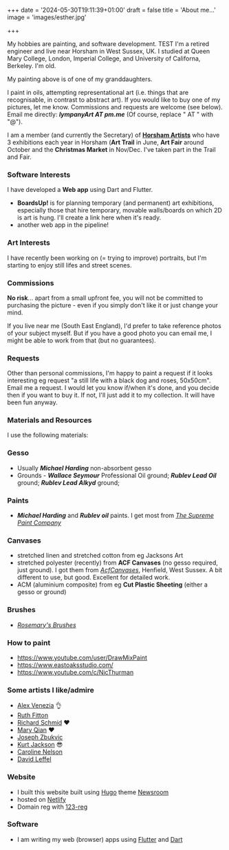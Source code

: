 +++
date = '2024-05-30T19:11:39+01:00'
draft = false
title = 'About me...'
image = 'images/esther.jpg'

+++


My hobbies are painting, and software development. TEST 
I'm a retired engineer and live near Horsham in West Sussex, UK. I studied at Queen Mary College, London, Imperial College, and University of Californa, Berkeley. I'm old.

My painting above is of one of my granddaughters.

I paint in oils, attempting representational art (i.e. things that are recognisable, in contrast to abstract art). If you would like to buy one of my pictures, let me know.  Commissions and requests are welcome (see below). Email me directly: _**lympanyArt AT pm.me**_ (Of course, replace " AT " with "@").

I am a member (and currently the Secretary) of [**Horsham Artists**](https://www.horshamartists.org) who have 3 exhibitions each year in Horsham (**Art Trail** in June, **Art Fair** around October and the **Christmas Market** in Nov/Dec. I've taken part in the Trail and Fair.

### **Software Interests**

I have developed a **Web app** using Dart and Flutter. 
- **BoardsUp!** is for planning temporary (and permanent) art exhibitions, especially those that hire temporary, movable walls/boards on which 2D is art is hung. I'll create a link here when it's ready.
- another web app in the pipeline!

### **Art Interests** 

I have recently been working on (= trying to improve) portraits, but I'm starting to enjoy still lifes and street scenes.

### **Commissions**  

**No risk**... apart from a small upfront fee, you will not be committed to purchasing the picture - even if you simply don't like it or just change your mind.

If you live near me (South East England), I'd prefer to take reference photos of your subject myself.  But if you have a good photo you can email me, I might be able to work from that (but no guarantees).

### **Requests**

Other than personal commissions, I'm happy to paint a request if it looks interesting eg request "a still life with a black dog and roses, 50x50cm". Email me a request. I would let you know if/when it's done, and you decide then if you want to buy it. If not, I'll just add it to my collection. It will have been fun anyway.

### **Materials and Resources**

I use the following materials:

### **Gesso** 

- Usually _**Michael Harding**_ non-absorbent gesso
- Grounds - _**Wallace Seymour**_ Professional Oil ground;  _**Rublev Lead Oil**_ ground;  _**Rublev Lead Alkyd**_ ground;

### **Paints** 

- _**Michael Harding**_ and _**Rublev oil**_ paints. I get most from *[The Supreme Paint Company](https://www.supremepaint.co.uk/)*

### **Canvases**

- stretched linen and stretched cotton from eg Jacksons Art 
- stretched polyester (recently) from **ACF Canvases** (no gesso required, just ground). I got them from *[AcfCanvases](https://acfcanvasses.com/)*, Henfield, West Sussex. A bit different to use, but good. Excellent for detailed work.
- ACM (aluminium composite) from eg **Cut Plastic Sheeting** (either a gesso or ground)

### **Brushes** 

- [*Rosemary's Brushes*](https://www.rosemaryandco.com/)

### **How to paint**

- https://www.youtube.com/user/DrawMixPaint
- https://www.eastoaksstudio.com/
- https://www.youtube.com/c/NicThurman


### **Some artists I like/admire**

- [Alex Venezia](https://www.alexvenezia.com/) 	:ok_hand:
- [Ruth Fitton](https://www.ruthfitton.com/)
- [Richard Schmid](https://www.richardschmid.com/) :heart:
- [Mary Qian](http://maryqian.com/) :heart:
- [Joseph Zbukvic](https://www.josephzbukvic.com/)
- [Kurt Jackson](https://www.kurtjackson.com/) :sunglasses:
- [Caroline Nelson](https://www.carolinenelsonartist.com/)
- [David Leffel](https://davidleffel.com/)

### **Website**

- I built this website built using [Hugo](https://gohugo.io/) theme [Newsroom](https://github.com/onweru/newsroom)
- hosted on [Netlify](https://www.netlify.com/)
- Domain reg with [123-reg](https://www.123-reg.co.uk/)
### **Software**

- I am writing my web (browser) apps using [Flutter](https://flutter.dev/) and [Dart](https://dart.dev/)

